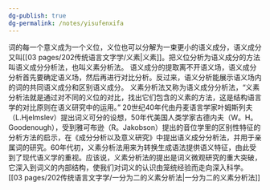 ```yaml
---
dg-publish: true
dg-permalink: /notes/yisufenxifa
---
```


词的每一个意义成为一个义位，义位也可以分解为一束更小的语义成分，语义成分又叫[[03 pages/202传统语言文字学/义素\|义素]]。把义位分析为语义成分的方法叫语义成分分析法，也叫义素分析法。 
语义成分的提取离不开语义场，语义成分分析首先要确定语义场，然后再进行对比分析。反过来，语义分析能展示语义场内的词的共同语义成分和区别语义成分。
义素分析法又称为语义成分分析法，“义素分析法就是通过对不同的义位的对比，找出它们包含的义素的方法，这是结构语言学的对比原则在语义研究中的运用。”
20世纪40年代由丹麦语言学家叶姆斯列夫（L.Hjelmslev）提出词义可分的设想，50年代美国人类学家古德内夫（W。H。Goodenough），受到雅可布逊（R。Jakobson）提出的音位学里的区别性特征的分析方法的启示，在《成分分析以及意义研究》中提出语义成分分析法，并用于亲属词的研究。60年代初，义素分析法用来为转换生成语法提供语义特征，由此受到了现代语义学的重视。应该说，义素分析法的提出是词义微观研究的重大突破，它深入到词义的内部结构，使我们对词义的认识由笼统经验而走向深入科学。
[[03 pages/202传统语言文字学/一分为二的义素分析法\|一分为二的义素分析法]]
